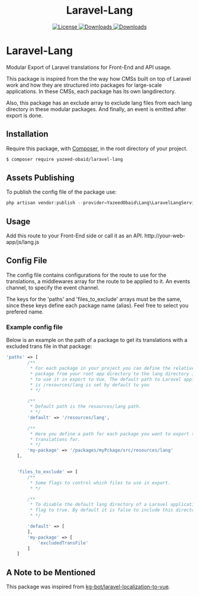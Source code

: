 
<h1 align="center">
    Laravel-Lang
</h1>
<p align="center">
    <a href="https://github.com/Yazeed-Obaid/Laravel-Lang/blob/master/LICENSE">
        <img src="https://img.shields.io/github/license/Yazeed-Obaid/Laravel-Lang.svg" 
             alt="License">
    </a>
    <a href="https://github.com/Yazeed-Obaid/Laravel-Lang/releases/tag/0.1">
        <img src="https://img.shields.io/github/release/Yazeed-Obaid/Laravel-Lang.svg"
            alt="Downloads">
    </a>
    <a href="https://github.com/Yazeed-Obaid/Laravel-Lang/releases">
        <img src="https://img.shields.io/github/downloads/Yazeed-Obaid/Laravel-Lang/total.svg"
            alt="Downloads">
    </a>
       
</p>



# Laravel-Lang
Modular Export of Laravel translations for Front-End and API usage.

This package is inspired from the the way how CMSs built on top of Laravel work and 
how they are structured into packages for large-scale applications. In these CMSs, 
each package has its own langdirectory. 

Also, this package has an exclude array to exclude lang files from each lang directory 
in these modular packages. And finally, an event is emitted after export is done.


## Installation

Require this package, with [Composer](https://getcomposer.org/), in the root directory 
of your project.

``` bash
$ composer require yazeed-obaid/laravel-lang
```


## Assets Publishing

To publish the config file of the package use:

``` php
php artisan vendor:publish --provider=YazeedObaid\Lang\LaravelLangServiceProvider --tag=config
```


## Usage

Add this route to your Front-End side or call it as an API. http://your-web-app/js/lang.js


## Config File

The config file contains configurations for the route to use for the translations, 
a middlewares array for  the route to be applied to it. An events channel, to specify 
the event channel.

The keys for the 'paths' and 'files_to_exclude' arrays must be the same, since these
keys define each package name (alias). Feel free to select you prefered name.

### Example config file

Below is an example on the path of a package to get its translations with a excluded trans file in 
that package:

``` php
'paths' => [
        /**
         * For each package in your project you can define the relative path to that
         * package from your root app directory to the lang directory in that package
         * to use it in export to Vue. The default path to Laravel applications which
         * is /resources/lang is set by default to you
         * */

        /**
         * Default path is the resources/lang path.
         * */
        'default' => '/resources/lang',

        /**
         * Here you define a path for each package you want to export the
         * translations for.
         * */
        'my-package' => '/packages/myPckage/src/resources/lang'
    ],


    'files_to_exclude' => [
        /**
         * Some flags to control which files to use in export.
         * */

        /**
         * To disable the default lang directory of a Laravel application set this
         * flag to true. By default it is false to include this directory in export.
         * */

        'default' => [
        ],
        'my-package' => [
            'excludedTransFile'
        ]
    ]

```

## A Note to be Mentioned
This package was inspired from [kg-bot/laravel-localization-to-vue](https://github.com/kg-bot/laravel-localization-to-vue).
